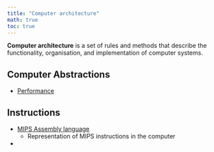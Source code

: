 ```yaml
---
title: "Computer architecture"
math: true
toc: true
---
```


**Computer architecture** is a set of rules and methods that describe the functionality, organisation, and implementation of computer systems.

## Computer Abstractions
- [Performance](notes/Performance)

## Instructions
- [MIPS Assembly language](notes/MIPS%20Assembly%20language.md)
	- Representation of MIPS instructions in the computer
- 
